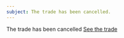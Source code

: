 ```yaml
---
subject: The trade has been cancelled.
---
```

The trade has been cancelled
[See the trade]({{url}}/#/escrow/{{escrowId}})
